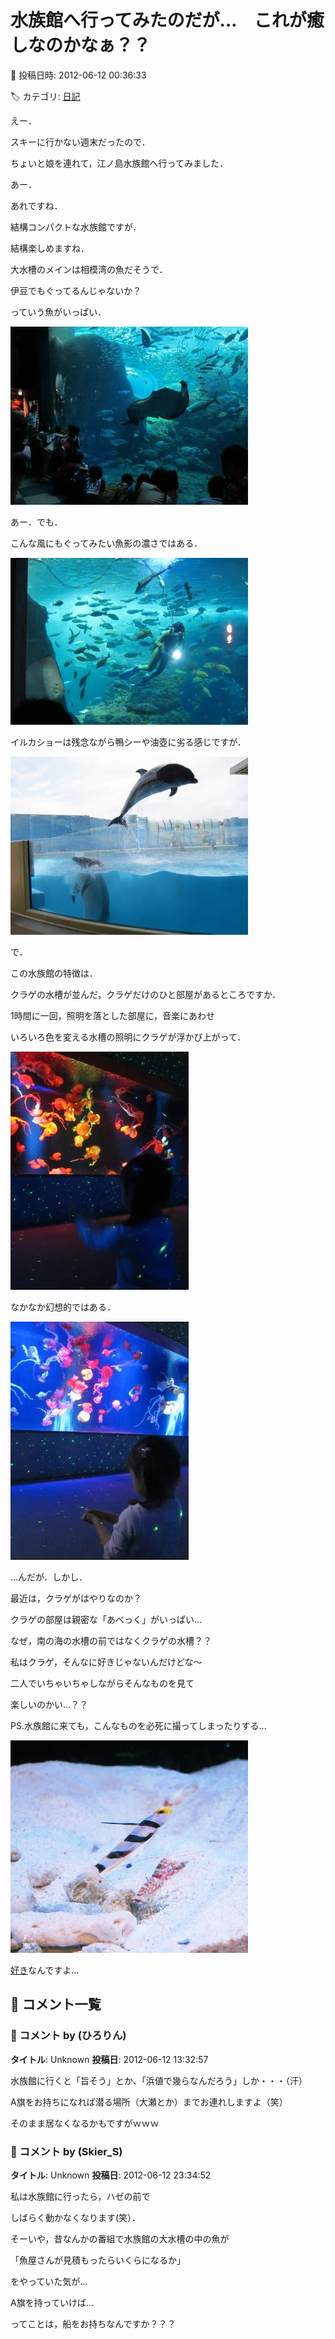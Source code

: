 # 水族館へ行ってみたのだが…　これが癒しなのかなぁ？？

📅 投稿日時: 2012-06-12 00:36:33

🏷️ カテゴリ: [日記](cc4b5682fb7b8b144980957a978653fb0.md)

えー．


スキーに行かない週末だったので．


ちょいと娘を連れて，江ノ島水族館へ行ってみました．





あー．


あれですね．


結構コンパクトな水族館ですが．


結構楽しめますね．





大水槽のメインは相模湾の魚だそうで．


伊豆でもぐってるんじゃないか？


っていう魚がいっぱい．




![ae5266597e1d54ecf965901deb974a8a.jpg](images/ae5266597e1d54ecf965901deb974a8a.jpg)




あー．でも．


こんな風にもぐってみたい魚影の濃さではある．




![0a6e99b9cdc7659a52ad5b540733fd53.jpg](images/0a6e99b9cdc7659a52ad5b540733fd53.jpg)







イルカショーは残念ながら鴨シーや油壺に劣る感じですが．




![8b1721761746f1afca14aa4ef4f1cea7.jpg](images/8b1721761746f1afca14aa4ef4f1cea7.jpg)







で．


この水族館の特徴は．


クラゲの水槽が並んだ，クラゲだけのひと部屋があるところですか．


1時間に一回，照明を落とした部屋に，音楽にあわせ


いろいろ色を変える水槽の照明にクラゲが浮かび上がって．




![49e3b99260ba13ae2ad3e4085ba90271.jpg](images/49e3b99260ba13ae2ad3e4085ba90271.jpg)




なかなか幻想的ではある．




![ea054df505d309293936dabe61a1bed9.jpg](images/ea054df505d309293936dabe61a1bed9.jpg)







…んだが．しかし．


最近は，クラゲがはやりなのか？


クラゲの部屋は親密な「あべっく」がいっぱい…


なぜ，南の海の水槽の前ではなくクラゲの水槽？？





私はクラゲ，そんなに好きじゃないんだけどな～


二人でいちゃいちゃしながらそんなものを見て


楽しいのかい…？？ 








PS.水族館に来ても，こんなものを必死に撮ってしまったりする…




![fc6ddda685129714b41c13d8070306ed.jpg](images/fc6ddda685129714b41c13d8070306ed.jpg)




[好き](ea449064ef369c8a3e269cdf0ba88a5ca.md)なんですよ…

## 💬 コメント一覧

### 💬 コメント by (ひろりん)
**タイトル**: Unknown
**投稿日**: 2012-06-12 13:32:57

水族館に行くと「旨そう」とか、「浜値で幾らなんだろう」しか・・・（汗）

A旗をお持ちになれば潜る場所（大瀬とか）までお連れしますよ（笑）

そのまま居なくなるかもですがｗｗｗ

### 💬 コメント by (Skier_S)
**タイトル**: Unknown
**投稿日**: 2012-06-12 23:34:52

私は水族館に行ったら，ハゼの前で

しばらく動かなくなります(笑）．



そーいや，昔なんかの番組で水族館の大水槽の中の魚が

「魚屋さんが見積もったらいくらになるか」

をやっていた気が…



A旗を持っていけば…

ってことは，船をお持ちなんですか？？？

